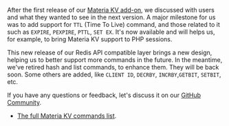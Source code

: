 
After the first release of our [Materia KV add-on](/developers/doc/addons/materia-kv), we discussed with users and what they wanted to see in the next version. A major milestone for us was to add support for `TTL` (Time To Live) command, and those related to it such as `EXPIRE`, `PEXPIRE`, `PTTL`, `SET EX`. It's now available and will helps us, for example, to bring Materia KV support to PHP sessions.

This new release of our Redis API compatible layer brings a new design, helping us to better support more commands in the future. In the meantime, we've retired hash and list commands, to enhance them. They will be back soon. Some others are added, like `CLIENT ID`, `DECRBY`, `INCRBY`,`GETBIT`, `SETBIT`, etc.

If you have any questions or feedback, let's discuss it on our [GitHub Community](https://github.com/CleverCloud/Community/discussions/categories/materia).

- [The full Materia KV commands list](/developers/doc/addons/materia-kv/#supported-types-and-commands).


